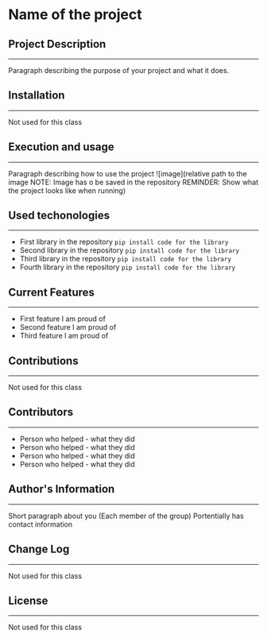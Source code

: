 # Name of the project

## Project Description
---
Paragraph describing the purpose of your project and what it does.  

## Installation
---
Not used for this class  

## Execution and usage
---
Paragraph describing how to use the project
![image](relative path to the image NOTE: Image has o be saved in the repository REMINDER: Show what the project looks like when running)  

## Used techonologies
---
+ First library in the repository
`pip install code for the library`
+ Second library in the repository
`pip install code for the library`
+ Third library in the repository
`pip install code for the library`
+ Fourth library in the repository
`pip install code for the library`

## Current Features
---
+ First feature I am proud of 
+ Second feature I am proud of
+ Third feature I am proud of

## Contributions
---
Not used for this class

## Contributors
---
+ Person who helped - what they did
+ Person who helped - what they did
+ Person who helped - what they did
+ Person who helped - what they did

## Author's Information
---
Short paragraph about you (Each member of the group) Portentially has contact information

## Change Log
---
Not used for this class

## License
---
Not used for this class